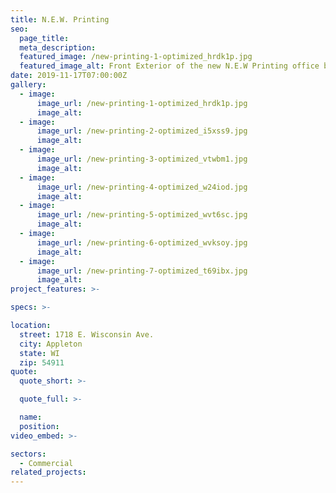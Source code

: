 ```yaml
---
title: N.E.W. Printing
seo:
  page_title:
  meta_description:
  featured_image: /new-printing-1-optimized_hrdk1p.jpg
  featured_image_alt: Front Exterior of the new N.E.W Printing office building
date: 2019-11-17T07:00:00Z
gallery: 
  - image: 
      image_url: /new-printing-1-optimized_hrdk1p.jpg
      image_alt:
  - image: 
      image_url: /new-printing-2-optimized_i5xss9.jpg
      image_alt:
  - image: 
      image_url: /new-printing-3-optimized_vtwbm1.jpg
      image_alt:
  - image: 
      image_url: /new-printing-4-optimized_w24iod.jpg
      image_alt:
  - image: 
      image_url: /new-printing-5-optimized_wvt6sc.jpg
      image_alt:
  - image: 
      image_url: /new-printing-6-optimized_wvksoy.jpg
      image_alt:
  - image: 
      image_url: /new-printing-7-optimized_t69ibx.jpg
      image_alt:
project_features: >-

specs: >-

location:
  street: 1718 E. Wisconsin Ave.
  city: Appleton
  state: WI
  zip: 54911
quote:
  quote_short: >-

  quote_full: >-

  name: 
  position: 
video_embed: >-

sectors:
  - Commercial
related_projects: 
---
```


